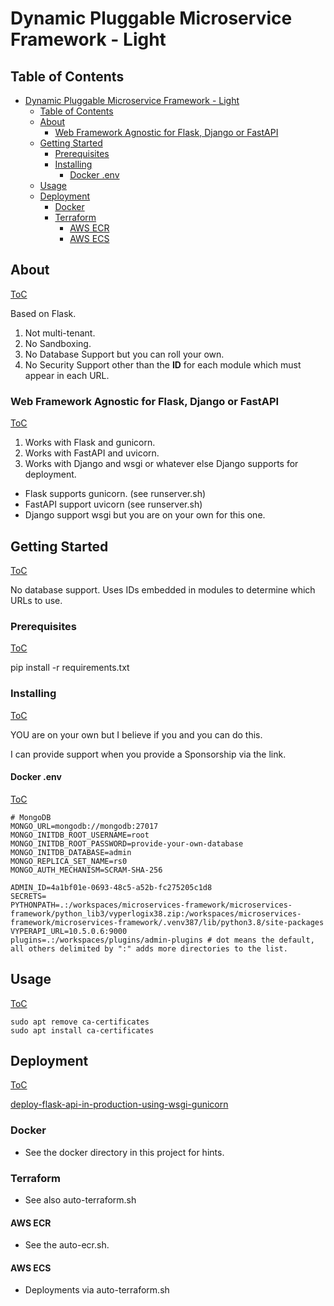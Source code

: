 # Dynamic Pluggable Microservice Framework - Light

## Table of Contents

- [Dynamic Pluggable Microservice Framework - Light](#dynamic-pluggable-microservice-framework---light)
  - [Table of Contents](#table-of-contents)
  - [About](#about)
    - [Web Framework Agnostic for Flask, Django or FastAPI](#web-framework-agnostic-for-flask-django-or-fastapi)
  - [Getting Started](#getting-started)
    - [Prerequisites](#prerequisites)
    - [Installing](#installing)
      - [Docker .env](#docker-env)
  - [Usage](#usage)
  - [Deployment](#deployment)
    - [Docker](#docker)
    - [Terraform](#terraform)
      - [AWS ECR](#aws-ecr)
      - [AWS ECS](#aws-ecs)

## About
[ToC](#table-of-contents)

Based on Flask.

1. Not multi-tenant.
2. No Sandboxing.
3. No Database Support but you can roll your own.
4. No Security Support other than the __ID__ for each module which must appear in each URL.

### Web Framework Agnostic for Flask, Django or FastAPI

[ToC](#table-of-contents)

1. Works with Flask and gunicorn.
2. Works with FastAPI and uvicorn.
3. Works with Django and wsgi or whatever else Django supports for deployment.

* Flask supports gunicorn. (see runserver.sh)
* FastAPI support uvicorn (see runserver.sh)
* Django support wsgi but you are on your own for this one.


## Getting Started

[ToC](#table-of-contents)

No database support.  Uses IDs embedded in modules to determine which URLs to use.

### Prerequisites

[ToC](#table-of-contents)

pip install -r requirements.txt

### Installing

[ToC](#table-of-contents)

YOU are on your own but I believe if you and you can do this.

I can provide support when you provide a Sponsorship via the link.

#### Docker .env

[ToC](#table-of-contents)

```
# MongoDB
MONGO_URL=mongodb://mongodb:27017
MONGO_INITDB_ROOT_USERNAME=root
MONGO_INITDB_ROOT_PASSWORD=provide-your-own-database
MONGO_INITDB_DATABASE=admin
MONGO_REPLICA_SET_NAME=rs0
MONGO_AUTH_MECHANISM=SCRAM-SHA-256

ADMIN_ID=4a1bf01e-0693-48c5-a52b-fc275205c1d8
SECRETS=
PYTHONPATH=.:/workspaces/microservices-framework/microservices-framework/python_lib3/vyperlogix38.zip:/workspaces/microservices-framework/microservices-framework/.venv387/lib/python3.8/site-packages
VYPERAPI_URL=10.5.0.6:9000
plugins=.:/workspaces/plugins/admin-plugins # dot means the default, all others delimited by ":" adds more directories to the list.
```

## Usage

[ToC](#table-of-contents)

```
sudo apt remove ca-certificates
sudo apt install ca-certificates
```

## Deployment

[ToC](#table-of-contents)

[deploy-flask-api-in-production-using-wsgi-gunicorn](https://www.javacodemonk.com/part-2-deploy-flask-api-in-production-using-wsgi-gunicorn-with-nginx-reverse-proxy-4cbeffdb)

### Docker

* See the docker directory in this project for hints.

### Terraform

* See also auto-terraform.sh

#### AWS ECR

* See the auto-ecr.sh.

#### AWS ECS

* Deployments via auto-terraform.sh

